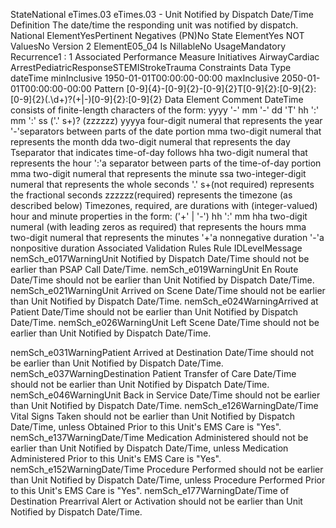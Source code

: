 

StateNational
eTimes.03
eTimes.03 - Unit Notified by Dispatch Date/Time
Definition
The date/time the responding unit was notified by dispatch.
National ElementYesPertinent Negatives (PN)No
State ElementYes
NOT ValuesNo
Version 2 ElementE05_04
Is NillableNo
UsageMandatory
Recurrence1 : 1
Associated Performance Measure Initiatives
AirwayCardiac ArrestPediatricResponseSTEMIStrokeTrauma
Constraints
Data Type
dateTime
minInclusive
1950-01-01T00:00:00-00:00
maxInclusive
2050-01-01T00:00:00-00:00
Pattern
[0-9]{4}-[0-9]{2}-[0-9]{2}T[0-9]{2}:[0-9]{2}:[0-9]{2}(\.\d+)?(\+|-)[0-9]{2}:[0-9]{2}
Data Element Comment
DateTime consists of finite-length characters of the form: yyyy '-' mm '-' dd 'T' hh ':' mm ':' ss ('.' s+)? (zzzzzz)
yyyya four-digit numeral that represents the year
'-'separators between parts of the date portion
mma two-digit numeral that represents the month
dda two-digit numeral that represents the day
Tseparator that indicates time-of-day follows
hha two-digit numeral that represents the hour
':'a separator between parts of the time-of-day portion
mma two-digit numeral that represents the minute
ssa two-integer-digit numeral that represents the whole seconds
'.' s+(not required) represents the fractional seconds
zzzzzz(required) represents the timezone (as described below)
Timezones, required, are durations with (integer-valued) hour and minute properties in the form: ('+' | '-') hh ':' mm
hha two-digit numeral (with leading zeros as required) that represents the hours
mma two-digit numeral that represents the minutes
'+'a nonnegative duration
'-'a nonpositive duration
Associated Validation Rules
Rule IDLevelMessage
nemSch_e017WarningUnit Notified by Dispatch Date/Time should not be earlier than PSAP Call Date/Time.
nemSch_e019WarningUnit En Route Date/Time should not be earlier than Unit Notified by Dispatch Date/Time.
nemSch_e021WarningUnit Arrived on Scene Date/Time should not be earlier than Unit Notified by Dispatch Date/Time.
nemSch_e024WarningArrived at Patient Date/Time should not be earlier than Unit Notified by Dispatch Date/Time.
nemSch_e026WarningUnit Left Scene Date/Time should not be earlier than Unit Notified by Dispatch Date/Time.

nemSch_e031WarningPatient Arrived at Destination Date/Time should not be earlier than Unit Notified by Dispatch
Date/Time.
nemSch_e037WarningDestination Patient Transfer of Care Date/Time should not be earlier than Unit Notified by
Dispatch Date/Time.
nemSch_e046WarningUnit Back in Service Date/Time should not be earlier than Unit Notified by Dispatch Date/Time.
nemSch_e126WarningDate/Time Vital Signs Taken should not be earlier than Unit Notified by Dispatch Date/Time,
unless Obtained Prior to this Unit's EMS Care is "Yes".
nemSch_e137WarningDate/Time Medication Administered should not be earlier than Unit Notified by Dispatch
Date/Time, unless Medication Administered Prior to this Unit's EMS Care is "Yes".
nemSch_e152WarningDate/Time Procedure Performed should not be earlier than Unit Notified by Dispatch Date/Time,
unless Procedure Performed Prior to this Unit's EMS Care is "Yes".
nemSch_e177WarningDate/Time of Destination Prearrival Alert or Activation should not be earlier than Unit Notified by
Dispatch Date/Time.